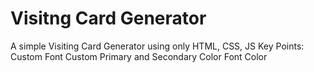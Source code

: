 # Visitng Card Generator
A simple Visiting Card Generator using only HTML, CSS, JS
Key Points:
    Custom Font
    Custom Primary and Secondary Color
    Font Color
